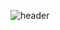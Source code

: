 ![header](https://capsule-render.vercel.app/api?type=waving&text=Ed%20Sheeran&desc=Bad%20habits&fontSize=50&fontAlignY=35)
